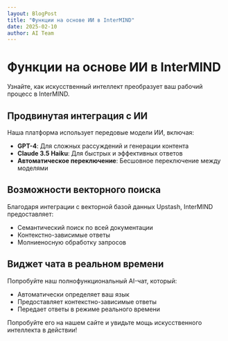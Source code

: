 ```yaml
---
layout: BlogPost
title: "Функции на основе ИИ в InterMIND"
date: 2025-02-10
author: AI Team
---
```


# Функции на основе ИИ в InterMIND

Узнайте, как искусственный интеллект преобразует ваш рабочий процесс в InterMIND.

## Продвинутая интеграция с ИИ

Наша платформа использует передовые модели ИИ, включая:

- **GPT-4**: Для сложных рассуждений и генерации контента
- **Claude 3.5 Haiku**: Для быстрых и эффективных ответов
- **Автоматическое переключение**: Бесшовное переключение между моделями

## Возможности векторного поиска

Благодаря интеграции с векторной базой данных Upstash, InterMIND предоставляет:

- Семантический поиск по всей документации
- Контекстно-зависимые ответы
- Молниеносную обработку запросов

## Виджет чата в реальном времени

Попробуйте наш полнофункциональный AI-чат, который:

- Автоматически определяет ваш язык
- Предоставляет контекстно-зависимые ответы
- Передает ответы в режиме реального времени

Попробуйте его на нашем сайте и увидьте мощь искусственного интеллекта в действии!